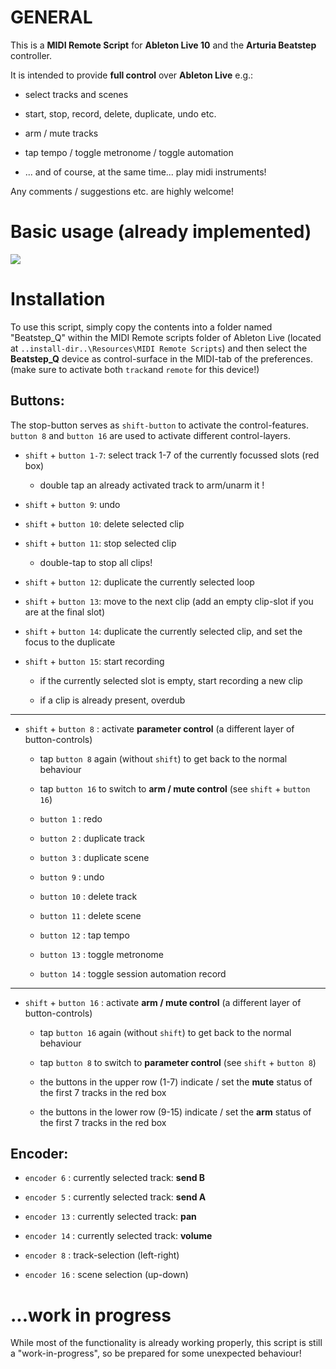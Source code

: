 # GENERAL

This is a **MIDI Remote Script** for **Ableton Live 10** and the **Arturia Beatstep** controller.

It is intended to provide **full control** over **Ableton Live** e.g.:

- select tracks and scenes

- start, stop, record, delete, duplicate, undo etc. 

- arm / mute tracks

- tap tempo / toggle metronome / toggle automation

- ... and of course, at the same time...  play midi instruments!

Any comments / suggestions etc. are highly welcome!

# Basic usage (already implemented)

![](https://github.com/raphaelquast/beatstep/blob/master/assignment_01.png)

# Installation

To use this script, simply copy the contents into a folder named "Beatstep_Q" within the MIDI Remote scripts folder of Ableton Live (located at `..install-dir..\Resources\MIDI Remote Scripts`) and then select the **Beatstep_Q** device as control-surface in the MIDI-tab of the preferences. (make sure to activate both `track`and `remote` for this device!)

## Buttons:

The stop-button serves as `shift-button` to activate the control-features.
`button 8` and `button 16` are used to activate different control-layers.

- `shift` + `button 1-7`:  select track 1-7 of the currently focussed slots (red box)
  
  - double tap an already activated track to arm/unarm it !

- `shift` + `button 9`: undo

- `shift` + `button 10`: delete selected clip

- `shift` + `button 11`: stop selected clip
  
  - double-tap to stop all clips!

- `shift` + `button 12`: duplicate the currently selected loop

- `shift` + `button 13`: move to the next clip (add an empty clip-slot if you are at the final slot)

- `shift` + `button 14`: duplicate the currently selected clip, and set the focus to the duplicate

- `shift` + `button 15`: start recording          
  
  - if the currently selected slot is empty, start recording a new clip 
  
  - if a clip is already present, overdub

---

- `shift` + `button 8` : activate **parameter control** (a different layer of button-controls)
  
  - tap `button 8` again (without `shift`) to get back to the normal behaviour
  
  - tap `button 16` to switch to **arm / mute control**  (see `shift` + `button 16`)
  
  - `button 1` : redo
  
  - `button 2` : duplicate track
  
  - `button 3` : duplicate scene
  
  - `button 9` : undo
  
  - `button 10` : delete track
  
  - `button 11` : delete scene
  
  - `button 12` : tap tempo
  
  - `button 13` : toggle metronome
  
  - `button 14` : toggle session automation record

---

- `shift` + `button 16` : activate **arm / mute control**     (a different layer of button-controls)
  
  - tap `button 16` again (without `shift`) to get back to the normal behaviour
  
  - tap `button 8` to switch to **parameter control** (see `shift` + `button 8`)
  
  - the buttons in the upper row (1-7) indicate / set the **mute** status of the first 7 tracks in the red box
  
  - the buttons in the lower row (9-15) indicate / set the **arm** status of the first 7 tracks in the red box

## Encoder:

- `encoder 6` : currently selected track: **send B**

- `encoder 5` : currently selected track: **send A**

- `encoder 13` :  currently selected track: **pan**

- `encoder 14` : currently selected track: **volume**

- `encoder 8` : track-selection (left-right)

- `encoder 16` : scene selection (up-down)

# ...work in progress

While most of the functionality is already working properly, this script is still a "work-in-progress", so be prepared for some unexpected behaviour!
